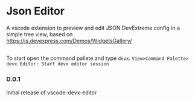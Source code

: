 # Json Editor

A vscode extension to preview and edit JSON DevExtreme config  in a simple tree view, based on https://js.devexpress.com/Demos/WidgetsGallery/
##
To start open the command pallete and type `devx`.
`View>Command Palette> devx Editor: Start devx editor session`

### 0.0.1

Initial release of vscode-devx-editor
